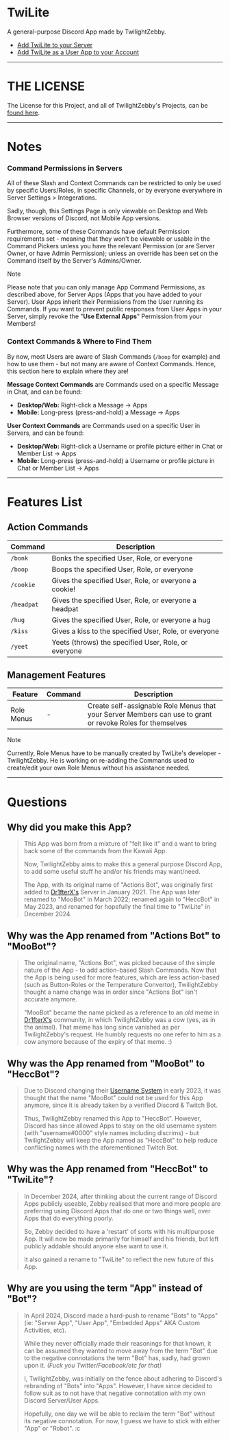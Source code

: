 # TwiLite

A general-purpose Discord App made by TwilightZebby.

- [Add TwiLite to your Server](https://discord.com/api/oauth2/authorize?client_id=784058687412633601&permissions=274878221312&scope=applications.commands%20bot)
- [Add TwiLite as a User App to your Account](https://discord.com/api/oauth2/authorize?client_id=784058687412633601&scope=applications.commands&integration_type=1)

---

# THE LICENSE
The License for this Project, and all of TwilightZebby's Projects, can be [found here](https://github.com/TwilightZebby/license/blob/main/license.md).

---

# Notes
### Command Permissions in Servers
All of these Slash and Context Commands can be restricted to only be used by specific Users/Roles, in specific Channels, or by everyone everywhere in Server Settings > Integerations.

Sadly, though, this Settings Page is only viewable on Desktop and Web Browser versions of Discord, not Mobile App versions.

Furthermore, some of these Commands have default Permission requirements set - meaning that they won't be viewable or usable in the Command Pickers unless you have the relevant Permission (or are Server Owner, or have Admin Permission); unless an override has been set on the Command itself by the Server's Admins/Owner.

> [!NOTE]
> Please note that you can only manage App Command Permissions, as described above, for Server Apps (Apps that you have added to your Server). User Apps inherit their Permissions from the User running its Commands. If you want to prevent public responses from User Apps in your Server, simply revoke the "**Use External Apps**" Permission from your Members!

### Context Commands & Where to Find Them
By now, most Users are aware of Slash Commands (`/boop` for example) and how to use them - but not many are aware of Context Commands. Hence, this section here to explain where they are!

__Message Context Commands__ are Commands used on a specific Message in Chat, and can be found:
- **Desktop/Web:** Right-click a Message -> Apps
- **Mobile:** Long-press (press-and-hold) a Message -> Apps

__User Context Commands__ are Commands used on a specific User in Servers, and can be found:
- **Desktop/Web:** Right-click a Username or profile picture either in Chat or Member List -> Apps
- **Mobile:** Long-press (press-and-hold) a Username or profile picture in Chat or Member List -> Apps

---

# Features List

## Action Commands
| Command | Description |
|------------|-------------|
| `/bonk` | Bonks the specified User, Role, or everyone |
| `/boop` | Boops the specified User, Role, or everyone |
| `/cookie` | Gives the specified User, Role, or everyone a cookie! |
| `/headpat` | Gives the specified User, Role, or everyone a headpat |
| `/hug` | Gives the specified User, Role, or everyone a hug |
| `/kiss` | Gives a kiss to the specified User, Role, or everyone |
| `/yeet` | Yeets (throws) the specified User, Role, or everyone |

## Management Features
| Feature | Command | Description |
|---------|------------|-------------|
| Role Menus | - | Create self-assignable Role Menus that your Server Members can use to grant or revoke Roles for themselves |

> [!NOTE]
> Currently, Role Menus have to be manually created by TwiLite's developer - TwilightZebby. He is working on re-adding the Commands used to create/edit your own Role Menus without his assistance needed.

---

# Questions
## Why did you make this App?
> This App was born from a mixture of "felt like it" and a want to bring back some of the commands from the Kawaii App.
> 
> Now, TwilightZebby aims to make this a general purpose Discord App, to add some useful stuff he and/or his friends may want/need.
> 
> The App, with its original name of "Actions Bot", was originally first added to [Dr1fterX's](https://www.twitch.tv/Dr1fterX) Server in January 2021. The App was later renamed to "MooBot" in March 2022; renamed again to "HeccBot" in May 2023, and renamed for hopefully the final time to "TwiLite" in December 2024.

## Why was the App renamed from "Actions Bot" to "MooBot"?
> The original name, "Actions Bot", was picked because of the simple nature of the App - to add action-based Slash Commands.
> Now that the App is being used for more features, which are less action-based (such as Button-Roles or the Temperature Convertor), TwilightZebby thought a name change was in order since "Actions Bot" isn't accurate anymore.
>
> "MooBot" became the name picked as a reference to an *old* meme in [Dr1fterX's](https://www.twitch.tv/Dr1fterX) community, in which TwilightZebby was a cow (yes, as in the animal).
> That meme has long since vanished as per TwilightZebby's request. He humbly requests no one refer to him as a cow anymore because of the expiry of that meme. :)

## Why was the App renamed from "MooBot" to "HeccBot"?
> Due to Discord changing their [Username System](https://dis.gd/usernames) in early 2023, it was thought that the name "MooBot" could not be used for this App anymore, since it is already taken by a verified Discord & Twitch Bot.
> 
> Thus, TwilightZebby renamed this App to "HeccBot". However, Discord has since allowed Apps to stay on the old username system (with "username#0000" style names including discrims) - but TwilightZebby will keep the App named as "HeccBot" to help reduce conflicting names with the aforementioned Twitch Bot.

## Why was the App renamed from "HeccBot" to "TwiLite"?
> In December 2024, after thinking about the current range of Discord Apps publicly useable, Zebby realised that more and more people are preferring using Discord Apps that do one or two things well, over Apps that do everything poorly.
> 
> So, Zebby decided to have a 'restart' of sorts with his multipurpose App. It will now be made primarily for himself and his friends, but left publicly addable should anyone else want to use it.
> 
> It also gained a rename to "TwiLite" to reflect the new future of this App.

## Why are you using the term "App" instead of "Bot"?
> In April 2024, Discord made a hard-push to rename "Bots" to "Apps" (ie: "Server App", "User App", "Embedded Apps" AKA Custom Activities, etc).
> 
> While they never officially made their reasonings for that known, it can be assumed they wanted to move away from the term "Bot" due to the negative connotations the term "Bot" has, sadly, had grown upon it. *(Fuck you Twitter/Facebook/etc for that)*
> 
> I, TwilightZebby, was initially on the fence about adhering to Discord's rebranding of "Bots" into "Apps". However, I have since decided to follow suit as to not have that negative connotation with my own Discord Server/User Apps.
> 
> Hopefully, one day we will be able to reclaim the term "Bot" without its negative connotation. For now, I guess we have to stick with either "App" or "Robot". :c
